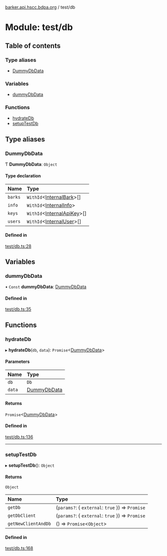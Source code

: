 [barker.api.hscc.bdpa.org][1] / test/db

# Module: test/db

## Table of contents

### Type aliases

- [DummyDbData][2]

### Variables

- [dummyDbData][2]

### Functions

- [hydrateDb][3]
- [setupTestDb][4]

## Type aliases

### DummyDbData

Ƭ **DummyDbData**: `Object`

#### Type declaration

| Name    | Type                            |
| :------ | :------------------------------ |
| `barks` | `WithId`<[InternalBark][5]>[]   |
| `info`  | `WithId`<[InternalInfo][6]>     |
| `keys`  | `WithId`<[InternalApiKey][7]>[] |
| `users` | `WithId`<[InternalUser][8]>[]   |

#### Defined in

[test/db.ts:28][9]

## Variables

### dummyDbData

• `Const` **dummyDbData**: [DummyDbData][2]

#### Defined in

[test/db.ts:35][10]

## Functions

### hydrateDb

▸ **hydrateDb**(`db`, `data`): `Promise`<[DummyDbData][2]>

#### Parameters

| Name   | Type             |
| :----- | :--------------- |
| `db`   | `Db`             |
| `data` | [DummyDbData][2] |

#### Returns

`Promise`<[DummyDbData][2]>

#### Defined in

[test/db.ts:136][11]

---

### setupTestDb

▸ **setupTestDb**(): `Object`

#### Returns

`Object`

| Name                | Type                                                          |
| :------------------ | :------------------------------------------------------------ |
| `getDb`             | (`params?`: { `external`: `true` }) => `Promise`<Db>          |
| `getDbClient`       | (`params?`: { `external`: `true` }) => `Promise`<MongoClient> |
| `getNewClientAndDb` | () => `Promise`<`Object`>                                     |

#### Defined in

[test/db.ts:168][12]

[1]: ../README.md
[2]: test_db.md#dummydbdata
[3]: test_db.md#hydratedb
[4]: test_db.md#setuptestdb
[5]: types_global.md#internalbark
[6]: types_global.md#internalinfo
[7]: types_global.md#internalapikey
[8]: types_global.md#internaluser
[9]:
  https://github.com/nhscc/barker.api.hscc.bdpa.org/blob/b8087e9/test/db.ts#L28
[10]:
  https://github.com/nhscc/barker.api.hscc.bdpa.org/blob/b8087e9/test/db.ts#L35
[11]:
  https://github.com/nhscc/barker.api.hscc.bdpa.org/blob/b8087e9/test/db.ts#L136
[12]:
  https://github.com/nhscc/barker.api.hscc.bdpa.org/blob/b8087e9/test/db.ts#L168
